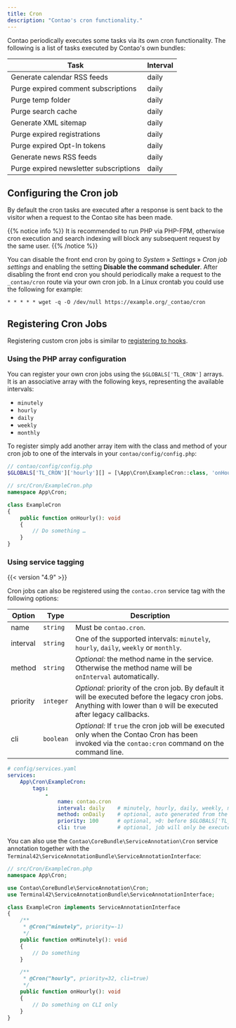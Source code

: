 ```yaml
---
title: Cron
description: "Contao's cron functionality."
---
```



Contao periodically executes some tasks via its own cron functionality. The following
is a list of tasks executed by Contao's own bundles: 

| Task                                   | Interval |
|----------------------------------------|----------|
| Generate calendar RSS feeds            | daily    |
| Purge expired comment subscriptions    | daily    |
| Purge temp folder                      | daily    |
| Purge search cache                     | daily    |
| Generate XML sitemap                   | daily    |
| Purge expired registrations            | daily    |
| Purge expired Opt-In tokens            | daily    |
| Generate news RSS feeds                | daily    |
| Purge expired newsletter subscriptions | daily    |


## Configuring the Cron job

By default the cron tasks are executed after a response is sent back to the visitor 
when a request to the Contao site has been made.

{{% notice info %}}
It is recommended to run PHP via PHP-FPM, otherwise cron execution and search indexing
will block any subsequent request by the same user.
{{% /notice %}}

You can disable the front end cron by going to _System_ » _Settings_ » _Cron job 
settings_ and enabling the setting __Disable the command scheduler__. After disabling
the front end cron you should periodically make a request to the `_contao/cron`
route via your own cron job. In a Linux crontab you could use the following for
example:

```none
* * * * * wget -q -O /dev/null https://example.org/_contao/cron
```


## Registering Cron Jobs

Registering custom cron jobs is similar to [registering to hooks][1].


### Using the PHP array configuration

You can register your own cron jobs using the `$GLOBALS['TL_CRON']` arrays. It is
an associative array with the following keys, representing the available intervals:

* `minutely`
* `hourly`
* `daily`
* `weekly`
* `monthly`

To register simply add another array item with the class and method
of your cron job to one of the intervals in your `contao/config/config.php`:

```php
// contao/config/config.php
$GLOBALS['TL_CRON']['hourly'][] = [\App\Cron\ExampleCron::class, 'onHourly'];
```

```php
// src/Cron/ExampleCron.php
namespace App\Cron;

class ExampleCron
{
    public function onHourly(): void
    {
        // Do something …
    }
}
```


### Using service tagging

{{< version "4.9" >}}

Cron jobs can also be registered using the `contao.cron` service tag  with the following 
options:

| Option   | Type      | Description                                                                                                                                                             |
| -------- | --------- | ----------------------------------------------------------------------------------------------------------------------------------------------------------------------- |
| name     | `string`  | Must be `contao.cron`.                                                                                                                                                  |
| interval | `string`  | One of the supported intervals: `minutely`, `hourly`, `daily`, `weekly` or `monthly`.                                                                                   |
| method   | `string`  | _Optional:_ the method name in the service. Otherwise the method name will be `onInterval` automatically.                                                               |
| priority | `integer` | _Optional:_ priority of the cron job. By default it will be executed before the legacy cron jobs. Anything with lower than `0` will be executed after legacy callbacks. |
| cli      | `boolean` | _Optional:_ If `true` the cron job will be executed only when the Contao Cron has been invoked via the `contao:cron` command on the command line.                                   |

```yml
# config/services.yaml
services:
    App\Cron\ExampleCron:
        tags:
            -
                name: contao.cron
                interval: daily    # minutely, hourly, daily, weekly, monthly
                method: onDaily    # optional, auto generated from the interval, e.g.: onDaily
                priority: 100      # optional, >0: before $GLOBALS['TL_CRON'], <0: after $GLOBALS['TL_CRON']
                cli: true          # optional, job will only be executed via the contao:cron command
```

You can also use the `Contao\CoreBundle\ServiceAnnotation\Cron` service annotation
together with the `Terminal42\ServiceAnnotationBundle\ServiceAnnotationInterface`:

```php
// src/Cron/ExampleCron.php
namespace App\Cron;

use Contao\CoreBundle\ServiceAnnotation\Cron;
use Terminal42\ServiceAnnotationBundle\ServiceAnnotationInterface;

class ExampleCron implements ServiceAnnotationInterface
{
    /**
     * @Cron("minutely", priority=-1)
     */
    public function onMinutely(): void
    {
        // Do something
    }

    /**
     * @Cron("hourly", priority=32, cli=true)
     */
    public function onHourly(): void
    {
        // Do something on CLI only
    }
}
```


[1]: /framework/hooks/

